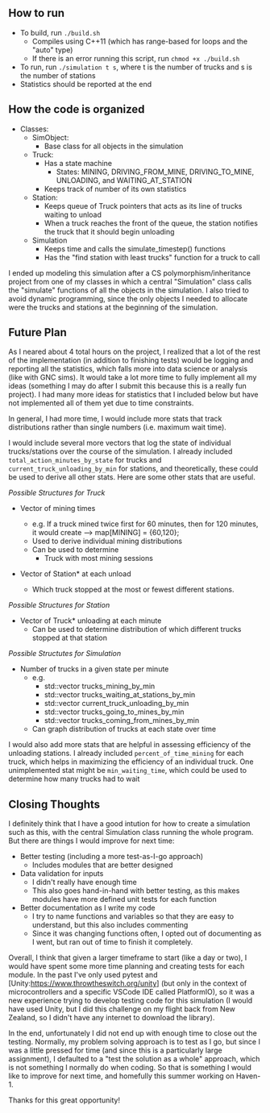 ## How to run
- To build, run `./build.sh`
    - Compiles using C++11 (which has range-based for loops and the "auto" type)
    - If there is an error running this script, run `chmod +x ./build.sh`
- To run, run `./simulation t s`, where t is the number of trucks and s is the number of stations
- Statistics should be reported at the end

## How the code is organized
- Classes:
    - SimObject:
        - Base class for all objects in the simulation
    - Truck: 
        - Has a state machine
            - States: MINING, DRIVING_FROM_MINE, DRIVING_TO_MINE, UNLOADING, and WAITING_AT_STATION
        - Keeps track of number of its own statistics
    - Station:
        - Keeps queue of Truck pointers that acts as its line of trucks waiting to unload
        - When a truck reaches the front of the queue, the station notifies the truck that it should begin unloading
    - Simulation
        - Keeps time and calls the simulate_timestep() functions 
        - Has the "find station with least trucks" function for a truck to call



I ended up modeling this simulation after a CS polymorphism/inheritance project from one of my classes in which a central "Simulation" class calls the "simulate" functions of all the objects in the simulation. I also tried to avoid dynamic programming, since the only objects I needed to allocate were the trucks and stations at the beginning of the simulation.  


## Future Plan
As I neared about 4 total hours on the project, I realized that a lot of the rest of the implementation (in addition to finishing tests) would be logging and reporting all the statistics, which falls more into data science or analysis (like with GNC sims). It would take a lot more time to fully implement all my ideas (something I may do after I submit this because this is a really fun project). I had many more ideas for statistics that I included below but have not implemented all of them yet due to time constraints.

In general, I had more time, I would include more stats that track distributions rather than single numbers (i.e. maximum wait time).

I would include several more vectors that log the state of individual trucks/stations over the course of the simulation. I already included `total_action_minutes_by_state` for trucks and `current_truck_unloading_by_min` for stations, and theoretically, these could be used to derive all other stats. Here are some other stats that are useful.

_Possible Structures for Truck_
- Vector of mining times
    - e.g. If a truck mined twice first for 60 minutes, then for 120 minutes, it would create --> map[MINING] = {60,120};
    - Used to derive individual mining distributions
    - Can be used to determine
        - Truck with most mining sessions


- Vector of Station* at each unload
    - Which truck stopped at the most or fewest different stations.

_Possible Structures for Station_
- Vector of Truck* unloading at each minute
    - Can be used to determine distribution of which different trucks stopped at that station

_Possible Structutes for Simulation_
- Number of trucks in a given state per minute
    - e.g.
        - std::vector<int> trucks_mining_by_min
        - std::vector<int> trucks_waiting_at_stations_by_min
        - std::vector<int> current_truck_unloading_by_min
        - std::vector<int> trucks_going_to_mines_by_min
        - std::vector<int> trucks_coming_from_mines_by_min
    - Can graph distribution of trucks at each state over time



I would also add more stats that are helpful in assessing efficiency of the unloading stations. I already included `percent_of_time_mining` for each truck, which helps in maximizing the efficiency of an individual truck. One unimplemented stat might be `min_waiting_time`, which could be used to determine how many trucks had to wait 


## Closing Thoughts
I definitely think that I have a good intution for how to create a simulation such as this, with the central Simulation class running the whole program. But there are things I would improve for next time:

- Better testing (including a more test-as-I-go approach)
    - Includes modules that are better designed 
- Data validation for inputs
    - I didn't really have enough time
    - This also goes hand-in-hand with better testing, as this makes modules have more defined unit tests for each function
- Better documentation as I write my code
    - I try to name functions and variables so that they are easy to understand, but this also includes commenting
    - Since it was changing functions often, I opted out of documenting as I went, but ran out of time to finish it completely.

Overall, I think that given a larger timeframe to start (like a day or two), I would have spent some more time planning and creating tests for each module. In the past I've only used pytest and [Unity:https://www.throwtheswitch.org/unity] (but only in the context of microcontrollers and a specific VSCode IDE called PlatformIO), so it was a new experience trying to develop testing code for this simulation (I would have used Unity, but I did this challenge on my flight back from New Zealand, so I didn't have any internet to download the library). 

In the end, unfortunately I did not end up with enough time to close out the testing. Normally, my problem solving approach is to test as I go, but since I was a little pressed for time (and since this is a particularly large assignment), I defaulted to a "test the solution as a whole" approach, which is not something I normally do when coding. So that is something I would like to improve for next time, and homefully this summer working on Haven-1.

Thanks for this great opportunity!



